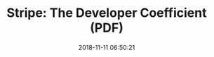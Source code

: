 ---
date: 2018-11-11 06:50:21
link:
  source: pocket
  source_url: https://getpocket.com
  text: 'Stripe: The Developer Coefficient (PDF)'
  url: https://stripe.com/files/reports/the-developer-coefficient.pdf
slug: stripe-the-developer-coefficient-pdf
source: pocket
title: 'Stripe: The Developer Coefficient (PDF)'
---
